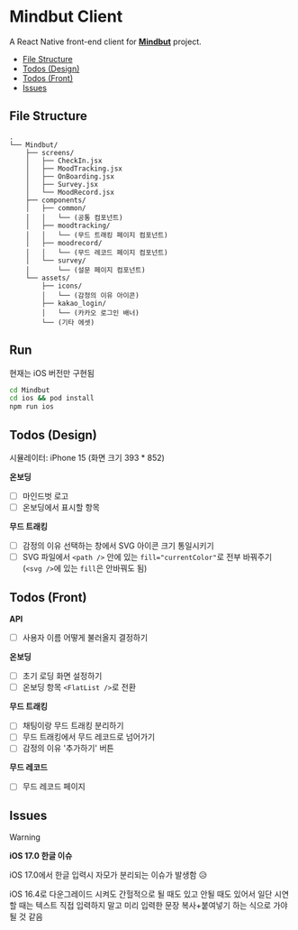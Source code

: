 # Mindbut Client
A React Native front-end client for [**Mindbut**](https://github.com/MindBut/model) project.

- [File Structure](#file-structure)
- [Todos (Design)](#todos-design)
- [Todos (Front)](#todos-front)
- [Issues](#issues)

## File Structure
```
.
└── Mindbut/
    ├── screens/
    │   ├── CheckIn.jsx
    │   ├── MoodTracking.jsx
    │   ├── OnBoarding.jsx
    │   ├── Survey.jsx
    │   └── MoodRecord.jsx
    ├── components/
    │   ├── common/
    │   │   └── (공통 컴포넌트)
    │   ├── moodtracking/
    │   │   └── (무드 트래킹 페이지 컴포넌트)
    │   ├── moodrecord/
    │   │   └── (무드 레코드 페이지 컴포넌트)
    │   └── survey/
    │       └── (설문 페이지 컴포넌트)  
    └── assets/
        ├── icons/
        │   └── (감정의 이유 아이콘)
        ├── kakao_login/
        │   └── (카카오 로그인 배너)
        └── (기타 에셋)
```

## Run
현재는 iOS 버전만 구현됨

```bash
cd Mindbut
cd ios && pod install
npm run ios
```


## Todos (Design)
시뮬레이터: iPhone 15 (화면 크기 393 * 852)

**온보딩**
- [ ] 마인드벗 로고
- [ ] 온보딩에서 표시할 항목

**무드 트래킹**
- [ ] 감정의 이유 선택하는 창에서 SVG 아이콘 크기 통일시키기
- [ ] SVG 파일에서 `<path />` 안에 있는 `fill="currentColor"`로 전부 바꿔주기 (`<svg />`에 있는 `fill`은 안바꿔도 됨)

## Todos (Front)
**API**
- [ ] 사용자 이름 어떻게 불러올지 결정하기

**온보딩**
- [ ] 초기 로딩 화면 설정하기
- [ ] 온보딩 항목 `<FlatList />`로 전환

**무드 트래킹**
- [ ] 채팅이랑 무드 트래킹 분리하기
- [ ] 무드 트래킹에서 무드 레코드로 넘어가기
- [ ] 감정의 이유 '추가하기' 버튼

**무드 레코드**
- [ ] 무드 레코드 페이지

## Issues
> [!WARNING]
> **iOS 17.0 한글 이슈**
>
> iOS 17.0에서 한글 입력시 자모가 분리되는 이슈가 발생함 😥
>
> iOS 16.4로 다운그레이드 시켜도 간헐적으로 될 때도 있고 안될 때도 있어서 일단 시연할 때는 텍스트 직접 입력하지 말고 미리 입력한 문장 복사+붙여넣기 하는 식으로 가야될 것 같음
